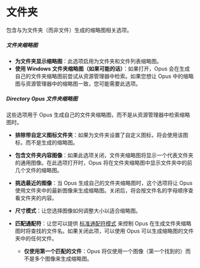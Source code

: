 # 文件夹

包含与为文件夹（而非文件）生成的缩略图相关选项。

##### 文件夹缩略图

- **为文件夹显示缩略图**：此选项启用为文件夹和文件列表缩略图。
- **使用 Windows 文件夹缩略图（如果可能的话）**：如果打开，Opus 会在生成自己的文件夹缩略图前尝试从资源管理器中检索。如果您想让 Opus 中的缩略图与资源管理器中的缩略图一致，您可能需要此选项。

##### Directory Opus 文件夹缩略图

这些选项用于 Opus 生成自己的文件夹缩略图，而不是从资源管理器中检索缩略图时。

- **排除带自定义图标文件夹**：如果为文件夹设置了自定义图标，将会使用该图标，而不是生成的缩略图。
- **包含文件夹内容图像**：如果此选项关闭，文件夹缩略图将显示一个代表文件夹的通用图像。在此选项打开时，Opus 将在文件夹缩略图中显示文件夹中的前几个文件的缩略图。
- **挑选最近的图像**：当 Opus 生成自己的文件夹缩略图时，这个选项将让 Opus 使用文件夹中的最新图像来生成缩略图。关闭后，将会按文件名的字母顺序查看文件夹的内容。
- **尺寸模式**：让您选择图像如何调整大小以适合缩略图。
- **匹配通配符**：让您可以提供 [标准通配符模式](/Manual/reference/wildcard_reference/pattern_matching_syntax.zh.md) 来控制 Opus 在生成文件夹缩略图时将查找的文件名。如果关闭此项，可以使用 Opus 可以生成缩略图的文件夹中的任何文件。

     * **仅使用第一个匹配的文件**：Opus 将仅使用一个图像（第一个找到的）而不是多个图像来生成缩略图。